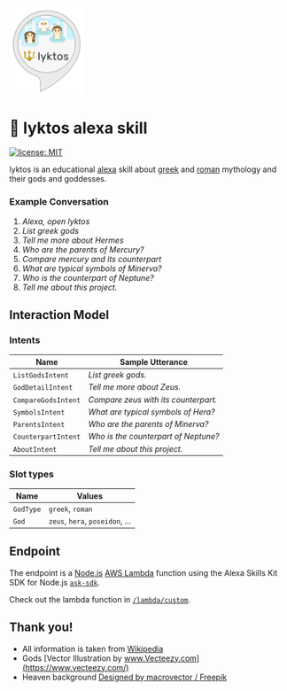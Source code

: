 <img src="./images/lyktos-alexa-skill-preview-image.png" width="135px" alt="lyktos alexa skill preview image" />

# :trident: lyktos alexa skill

[![license: MIT](https://img.shields.io/badge/license-MIT-brightgreen.svg)](./LICENSE.md)

lyktos is an educational [alexa](https://en.wikipedia.org/wiki/Amazon_Echo) skill about [greek](https://en.wikipedia.org/wiki/Greek_mythology) and [roman](https://en.wikipedia.org/wiki/Roman_mythology) mythology and their gods and goddesses.

### Example Conversation
1. *Alexa, open lyktos*
2. *List greek gods*
3. *Tell me more about Hermes*
4. *Who are the parents of Mercury?*
5. *Compare mercury and its counterpart*
6. *What are typical symbols of Minerva?*
7. *Who is the counterpart of Neptune?*
8. *Tell me about this project.*


## Interaction Model

### Intents
|Name|Sample Utterance|
|---|---|
|`ListGodsIntent`|*List greek gods.*|
|`GodDetailIntent`|*Tell me more about Zeus.*|
|`CompareGodsIntent`|*Compare zeus with its counterpart.*|
|`SymbolsIntent`|*What are typical symbols of Hera?*|
|`ParentsIntent`|*Who are the parents of Minerva?*|
|`CounterpartIntent`|*Who is the counterpart of Neptune?*|
|`AboutIntent`|*Tell me about this project.*|

### Slot types
|Name|Values|
|---|---|
|`GodType`|`greek`, `roman`|
|`God`|`zeus`, `hera`, `poseidon`, ...|


## Endpoint
The endpoint is a [Node.js](https://nodejs.org) [AWS Lambda](https://aws.amazon.com/lambda/) function using the Alexa Skills Kit SDK for Node.js [`ask-sdk`](https://github.com/alexa/alexa-skills-kit-sdk-for-nodejs).

Check out the lambda function in [`/lambda/custom`](./lambda/custom).


## Thank you!
- All information is taken from [Wikipedia](https://www.wikipedia.org)
- Gods [Vector Illustration by www.Vecteezy.com](https://www.vecteezy.com/)
- Heaven background [Designed by macrovector / Freepik](http://www.freepik.com)
